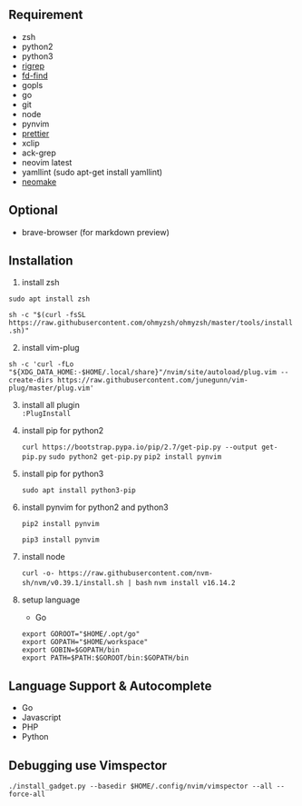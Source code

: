 ## Requirement
- zsh
- python2
- python3 
- [rigrep](https://github.com/BurntSushi/ripgrep) 
- [fd-find](https://github.com/sharkdp/fd#installation)
- gopls
- go
- git
- node
- pynvim
- [prettier](https://prettier.io/)
- xclip
- ack-grep
- neovim latest
- yamllint (sudo apt-get install yamllint)
- [neomake](https://github.com/neomake/neomake)

## Optional
- brave-browser (for markdown preview)

## Installation
1. install zsh

  `sudo apt install zsh`

  `sh -c "$(curl -fsSL https://raw.githubusercontent.com/ohmyzsh/ohmyzsh/master/tools/install.sh)"`


2. install vim-plug
``` 
sh -c 'curl -fLo "${XDG_DATA_HOME:-$HOME/.local/share}"/nvim/site/autoload/plug.vim --create-dirs https://raw.githubusercontent.com/junegunn/vim-plug/master/plug.vim'
```

3. install all plugin \
  `:PlugInstall`

4. install pip for python2
    
    `curl https://bootstrap.pypa.io/pip/2.7/get-pip.py --output get-pip.py`
    `sudo python2 get-pip.py`
    `pip2 install pynvim`

5. install pip for python3

    `sudo apt install python3-pip`


6. install pynvim for python2 and python3

    `pip2 install pynvim`
    
    `pip3 install pynvim`

7. install node

    `curl -o- https://raw.githubusercontent.com/nvm-sh/nvm/v0.39.1/install.sh | bash`
`nvm install v16.14.2`

8. setup language
    - Go
    ```
    export GOROOT="$HOME/.opt/go"
    export GOPATH="$HOME/workspace"
    export GOBIN=$GOPATH/bin
    export PATH=$PATH:$GOROOT/bin:$GOPATH/bin
    ```


## Language Support & Autocomplete
- Go
- Javascript
- PHP
- Python

## Debugging use Vimspector
```
./install_gadget.py --basedir $HOME/.config/nvim/vimspector --all --force-all
```

